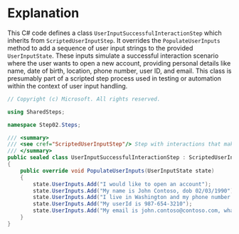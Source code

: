 # Explanation
This C# code defines a class `UserInputSuccessfulInteractionStep` which inherits from `ScriptedUserInputStep`. It overrides the `PopulateUserInputs` method to add a sequence of user input strings to the provided `UserInputState`. These inputs simulate a successful interaction scenario where the user wants to open a new account, providing personal details like name, date of birth, location, phone number, user ID, and email. This class is presumably part of a scripted step process used in testing or automation within the context of user input handling.

```csharp
// Copyright (c) Microsoft. All rights reserved.

using SharedSteps;

namespace Step02.Steps;

/// <summary>
/// <see cref="ScriptedUserInputStep"/> Step with interactions that makes the Process pass all steps and successfully open a new account
/// </summary>
public sealed class UserInputSuccessfulInteractionStep : ScriptedUserInputStep
{
    public override void PopulateUserInputs(UserInputState state)
    {
        state.UserInputs.Add("I would like to open an account");
        state.UserInputs.Add("My name is John Contoso, dob 02/03/1990");
        state.UserInputs.Add("I live in Washington and my phone number es 222-222-1234");
        state.UserInputs.Add("My userId is 987-654-3210");
        state.UserInputs.Add("My email is john.contoso@contoso.com, what else do you need?");
    }
}
```
